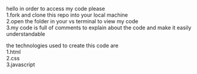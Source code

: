 <!DOCTYPE html>

hello in order to access my code please <br>
1.fork and clone this repo into your local machine <br>
2.open the folder in your vs terminal to view my code <br>
3.my code is full of comments to explain about the code and make it easily understandable <br>


the technologies used to create this code  are<br>
1.html<br>
2.css<br>
3.javascript<br>
